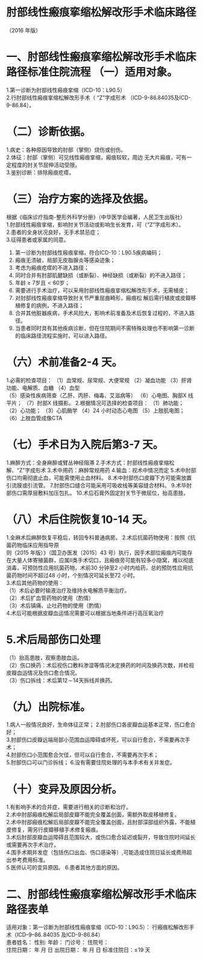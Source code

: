 # 肘部线性瘢痕挛缩松解改形手术临床路径  
（2016 年版）  
# 一、肘部线性瘢痕挛缩松解改形手术临床路径标准住院流程 （一）适用对象。  
1.第一诊断为肘部线性瘢痕挛缩（ICD-10：L90.5）  
2.行肘部线性瘢痕挛缩松解改形手术（ “Z”字成形术 （ICD-9-86.84035及ICD-9-86.84）。  
# （二）诊断依据。  
1.病史：各种原因导致的肘部（掌侧）烧伤或创伤。  
2.体征：肘部（掌侧）可见线性瘢痕挛缩，瘢痕较软，周边 无大片瘢痕，可有一定程度的肘关节屈伸活动受限。  
3.鉴别诊断：排除瘢痕疙瘩。  
# （三）治疗方案的选择及依据。  
根据《临床诊疗指南-整形外科学分册》（中华医学会编著，人民卫生出版社）  
1.肘部线性瘢痕挛缩，影响肘关节活动或影响生长发育，可（“Z”字成形术）。  
2.患者的全身状况良好，无手术禁忌症；  
3.征得患者或家属的同意。  
1. 第一诊断为肘部线性瘢痕挛缩，符合ICD-10：L90.5疾病编码； 
2. 瘢痕无溃破，局部无皮脂腺炎等感染迹象； 
3. 考虑为瘢痕疙瘩的不进入路径； 
4. 同时合并有肘部肌腱缺损（或断裂）、神经缺损（或断裂）的不进入路径； 
5. 年龄 ≥ 7岁且${<}60$岁； 
6. 需要进行手术治疗，可以采用肘部线性瘢痕挛缩松解改形手术，无需植皮； 
7.   对肘部线性瘢痕挛缩导致肘关节严重屈曲畸形，瘢痕松 解后需行植皮或皮瓣移植修复的病例，不进入路径； 
8. 合并其他脏器疾病，手术风险大，影响术前准备及术后恢复过程的，不进入路径。 
9. 当患者同时具有其他疾病诊断，但在住院期间不需特殊处理也不影响第一诊断的临床路径流程实施时，可以进入路径。  
# （六）术前准备2-4 天。  
1.必需的检查项目： 
（1）血常规、尿常规、大便常规 
（2）凝血功能 
（3）肝肾功能、电解质、血糖 
（4）血型  
（5）感染性疾病筛查（乙肝、丙肝、梅毒、艾滋病等）
（6）心电图、胸部X 线平片； 
（7）肘部X 线摄影。 
2.根据情况可选择的检查项目： 
（1）肺功能； 
（2）心功能； 
（3）心肌酶学 
（4）24 小时动态心电图 
（5）上肢肌电图； 
（6）上肢血管成像CTA  
# （七）手术日为入院后第3-7 天。  
1.麻醉方式：全身麻醉或臂丛神经阻滞 
2.手术方式：肘部线性瘢痕挛缩松解、“Z”字成形术 
3.术中用药：麻醉常规用药 
4.输血：视术中情况而定 
5.术中肘部伤口均需彻底止血，可能需使用止血材料。 
8.术中肘部伤口皮瓣下方可能需放置引流膜或引流管。 
7.肘部伤口缝合可能采用可吸收线等美容缝合材料。 
9.术毕肘部伤口需厚层敷料加压包扎。 
10.术后石膏外固定肘关节于微屈位，抬高患肢。  
# （八）术后住院恢复10-14 天。  
1.全麻术后麻醉恢复平稳后，转回专科普通病房。 2.术后抗菌药物使用：按照《抗菌药物临床应用指导原  
则（2015 年版）》（国卫办医发〔2015〕43 号）执行，因手术部位瘢痕内可能存在大量人体寄殖菌群，应属Ⅱ类手术切口，且瘢痕旁可能有较多小隐窝，难以彻底消毒，可预防性应用抗菌药物，术前30 分钟至2 小时内给药，总的预防性应用抗菌药物时间不超过48 小时，个别情况可延长至72 小时。  
3.术后其他药物的使用：  
（1）术后必要时输液治疗及维持水电解质平衡治疗。  
（2）术后扩血管药物的使用（酌情）  
（3）术后镇痛、止吐药物的使用（酌情）  
4.术后可能根据皮瓣血运情况需要可以根据当地条件进行高压氧治疗  
# 5.术后局部伤口处理  
（1）抬高患肢，观察患肢血运。  
（2）伤口换药：术后视伤口敷料渗湿等情况决定换药的时间及换药次数，并检视皮瓣血运情况及伤口愈合情况。  
（3）伤口拆线：术后第$12\!\sim\!14$天拆线并换药。  
# （九）出院标准。  
1.病人一般情况良好，生命体征正常； 2.肘部伤口各皮瓣血运基本正常，伤口愈合好；  
3.肘部伤口皮瓣远端局部小范围血运障碍或坏死，可以自行愈合，不需要再次手术；  
4.肘部伤口小范围愈合欠佳，但可以自行愈合，不需要再次手术；  
5.肘部伤口可以门诊拆线； 6.没有需要住院处理的与本手术有关并发症。  
# （十）变异及原因分析。  
1.有影响手术的合并症，需要进行相关的诊断和治疗。  
2.术中肘部瘢痕松解后局部皮瓣不能完全覆盖创面，需额外取皮移植修复。  
2.术中肘部瘢痕松解后局部皮瓣不能完全覆盖创面，且肘部深部组织外露，不能植皮修复，需另行皮瓣移植手术修复瘢痕。  
3.术后肘部皮瓣血运障碍且范围较大，或伤口愈合延迟或裂开，导致住院时间延长或需要再次手术治疗。  
4.围手术期并发症（包括伤口出血、伤口感染等）,可能造成住院日延长或费用超出参考费用标准。  
5.医师认可的变异原因。 6.患者其他方面的原因。  
# 二、肘部线性瘢痕挛缩松解改形手术临床路径表单  
适用对象：第一诊断为肘部线性瘢痕挛缩（ICD-10：L90.5）： 行瘢痕松解改形手术（$\mathrm{ICD–9–86.\,84035}$ 及ICD-9-86.84）  
患者姓名：        性别:      年龄：      门诊号：        住院号：  
住院日期：   年   月   日   出院日期：    年   月   日    标准住院日：$\leqslant\!19$ 天  
